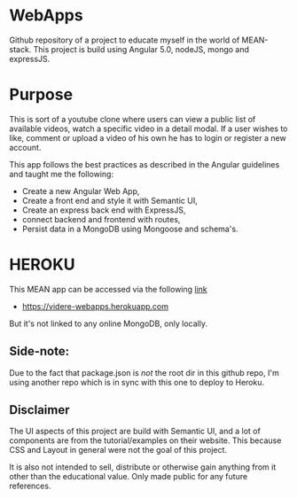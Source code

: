 # WebApps
Github repository of a project to educate myself in the world of MEAN-stack. This project is build using Angular 5.0, nodeJS, mongo and expressJS.

# Purpose

This is sort of a youtube clone where users can view a public list of available videos, watch a specific video in a detail modal. If a user wishes to like, comment or upload a video of his own he has to login or register a new account.

This app follows the best practices as described in the Angular guidelines and taught me the following:

* Create a new Angular Web App,
* Create a front end and style it with Semantic UI,
* Create an express back end with ExpressJS,
* connect backend and frontend with routes,
* Persist data in a MongoDB using Mongoose and schema's.

# HEROKU

This MEAN app can be accessed via the following [link](https://videre-webapps.herokuapp.com)

* https://videre-webapps.herokuapp.com

But it's not linked to any online MongoDB, only locally.

## Side-note:

Due to the fact that package.json is *not* the root dir in this github repo, I'm using another repo which is in sync with this one to deploy to Heroku.

## Disclaimer

The UI aspects of this project are build with Semantic UI, and a lot of components are from the tutorial/examples on their website. This because CSS and Layout in general were not the goal of this project.

It is also not intended to sell, distribute or otherwise gain anything from it other than the educational value. Only made public for any future references.
